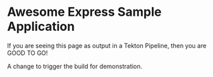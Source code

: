 # Awesome Express Sample Application

If you are seeing this page as output in a Tekton Pipeline, then you are GOOD TO GO!

A change to trigger the build for demonstration.
